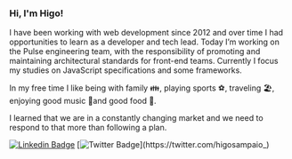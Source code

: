 ### Hi, I'm Higo!

I have been working with web development since 2012 and over time I had opportunities to learn as a developer and tech lead. Today I’m working on the Pulse engineering team, with the responsibility of promoting and maintaining architectural standards for front-end teams. Currently I focus my studies on JavaScript specifications and some frameworks.

In my free time I like being with family 👪, playing sports ⚽, traveling 🏖️, enjoying good music 🎵and good food 🍤.

I learned that we are in a constantly changing market and we need to respond to that more than following a plan.

[![Linkedin Badge](https://img.shields.io/badge/-LinkedIn-blue?style=flat-square&logo=Linkedin&logoColor=white&link=https://www.linkedin.com/in/higosampaio)](https://www.linkedin.com/in/higosampaio)
[![Twitter Badge](https://img.shields.io/badge/-Twitter-1ca0f1?style=flat-square&labelColor=1ca0f1&logo=twitter&logoColor=white&link=https://twitter.com/higosampaio_)](https://twitter.com/higosampaio_)